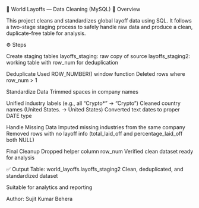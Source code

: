 🧹 World Layoffs — Data Cleaning (MySQL)
📘 Overview

This project cleans and standardizes global layoff data using SQL.
It follows a two-stage staging process to safely handle raw data and produce a clean, duplicate-free table for analysis.

⚙️ Steps

Create staging tables
layoffs_staging: raw copy of source
layoffs_staging2: working table with row_num for deduplication

Deduplicate
Used ROW_NUMBER() window function
Deleted rows where row_num > 1

Standardize Data
Trimmed spaces in company names

Unified industry labels (e.g., all “Crypto*” → “Crypto”)
Cleaned country names (United States. → United States)
Converted text dates to proper DATE type

Handle Missing Data
Imputed missing industries from the same company
Removed rows with no layoff info (total_laid_off and percentage_laid_off both NULL)

Final Cleanup
Dropped helper column row_num
Verified clean dataset ready for analysis

✅ Output
Table: world_layoffs.layoffs_staging2
Clean, deduplicated, and standardized dataset

Suitable for analytics and reporting

Author: Sujit Kumar Behera
